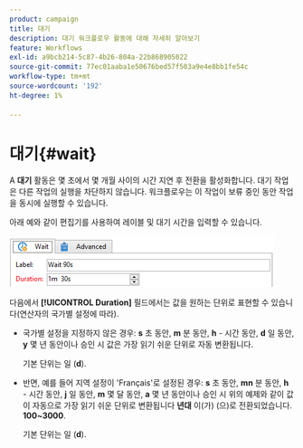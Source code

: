 ```yaml
---
product: campaign
title: 대기
description: 대기 워크플로우 활동에 대해 자세히 알아보기
feature: Workflows
exl-id: a9bcb214-5c87-4b26-804a-22b868905022
source-git-commit: 77ec01aaba1e50676bed57f503a9e4e8bb1fe54c
workflow-type: tm+mt
source-wordcount: '192'
ht-degree: 1%

---
```


# 대기{#wait}



A **대기** 활동은 몇 초에서 몇 개월 사이의 시간 지연 후 전환을 활성화합니다. 대기 작업은 다른 작업의 실행을 차단하지 않습니다. 워크플로우는 이 작업이 보류 중인 동안 작업을 동시에 실행할 수 있습니다.

아래 예와 같이 편집기를 사용하여 레이블 및 대기 시간을 입력할 수 있습니다.

![](assets/edit_wait.png)

다음에서 **[!UICONTROL Duration]** 필드에서는 값을 원하는 단위로 표현할 수 있습니다(연산자의 국가별 설정에 따라).

* 국가별 설정을 지정하지 않은 경우: **s** 초 동안, **m** 분 동안, **h** - 시간 동안, **d** 일 동안, **y** 몇 년 동안이나 승인 시 값은 가장 읽기 쉬운 단위로 자동 변환됩니다.

   기본 단위는 일 (**d**).

* 반면, 예를 들어 지역 설정이 &#39;Français&#39;로 설정된 경우: **s** 초 동안, **mn** 분 동안, **h** - 시간 동안, **j** 일 동안, **m** 몇 달 동안, **a** 몇 년 동안이나 승인 시 위의 예제와 같이 값이 자동으로 가장 읽기 쉬운 단위로 변환됩니다 **년대** 이(가) (으)로 전환되었습니다. **100~3000**.

   기본 단위는 일 (**d**).
